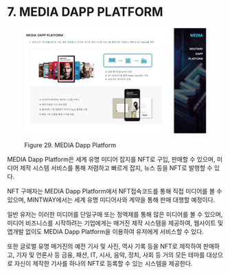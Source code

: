 # 7. MEDIA DAPP PLATFORM

<figure><img src="../../.gitbook/assets/img15.jpg" alt=""><figcaption><p>Figure 29. MEDIA Dapp Platform</p></figcaption></figure>

MEDIA Dapp Platform은 세계 유명 미디어 잡지를 NFT로 구입, 판매할 수 있으며, 미디어 제작 시스템 서비스를 통해 저렴하고 빠르게 잡지, 뉴스 등을 NFT로 발행할 수 있다.

NFT 구매자는 MEDIA Dapp Platform에서 NFT접속코드를 통해 직접 미디어를 볼 수 있으며, MINTWAY에서는 세계 유명 미디어사와 계약을 통해 판매 대행할 예정이다.

일반 유저는 이러한 미디어를 단일구매 또는 정액제를 통해 많은 미디어를 볼 수 있으며, 미디어 비즈니스를 시작하려는 기업에게는 매거진 제작 시스템을 제공하여, 웹사이트 및 앱개발 없이도 MEDIA Dapp Platform을 이용하여 유저에게 서비스할 수 있다.

또한 글로벌 유명 매거진의 예전 기사 및 사진, 역사 기록 등을 NFT로 제작하여 판매하고, 기자 및 언론사 등 금융, 패션, IT, 시사, 음악, 정치, 사회 등 거의 모든 테마를 대상으로 자신이 제작한 기사를 하나의 NFT로 등록할 수 있는 시스템을 제공한다.
